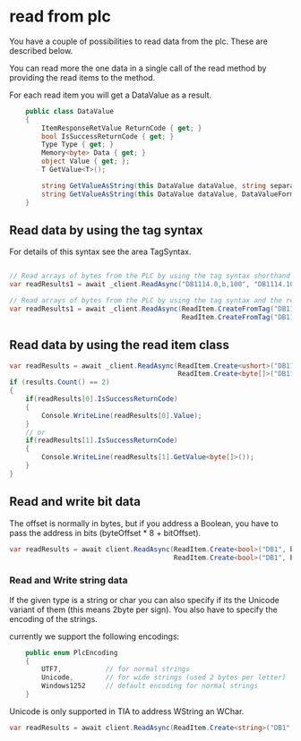 # read from plc

You have a couple of possibilities to read data from the plc. These are described below.

You can read more the one data in a single call of the read method by providing the read items to the method.

For each read item you will get a DataValue as a result.

```cs
    public class DataValue
    {
        ItemResponseRetValue ReturnCode { get; }
        bool IsSuccessReturnCode { get; }
        Type Type { get; }
        Memory<byte> Data { get; }
        object Value { get; };
        T GetValue<T>();

        string GetValueAsString(this DataValue dataValue, string separator = " ");
        string GetValueAsString(this DataValue dataValue, DataValueFormatter formatter, string separator = " ")
    }
```


## Read data by using the tag syntax

For details of this syntax see the area TagSyntax.


```cs

// Read arrays of bytes from the PLC by using the tag syntax shorthand method
var readResults1 = await _client.ReadAsync("DB1114.0,b,100", "DB1114.100,b,500");

// Read arrays of bytes from the PLC by using the tag syntax and the read items.
var readResults1 = await _client.ReadAsync(ReadItem.CreateFromTag("DB1114.0,b,100"), 
                                           ReadItem.CreateFromTag("DB1114.100,b,500"));


```


## Read data by using the read item class

```cs
var readResults = await _client.ReadAsync(ReadItem.Create<ushort>("DB1114", 0, 100), 
                                          ReadItem.Create<byte[]>("DB1114", 100, 500));
if (results.Count() == 2)
{
    if(readResults[0].IsSuccessReturnCode) 
    {
        Console.WriteLine(readResults[0].Value);
    }
    // or
    if(readResults[1].IsSuccessReturnCode) 
    {
        Console.WriteLine(readResults[1].GetValue<byte[]>());
    }
}
```


## Read and write bit data

The offset is normally in bytes, but if you address a Boolean, you have to pass the address in bits (byteOffset * 8 + bitOffset).

```cs
var readResults = await client.ReadAsync(ReadItem.Create<bool>("DB1", baseOffset),
                                         ReadItem.Create<bool>("DB1", baseOffset + 5))

```


### Read and Write string data

If the given type is a string or char you can also specify if its the Unicode variant of them (this means 2byte per sign).
You also have to specify the encoding of the strings.

currently we support the following encodings:

```cs
    public enum PlcEncoding
    {
        UTF7,           // for normal strings 
        Unicode,        // for wide strings (used 2 bytes per letter)
        Windows1252     // default encoding for normal strings
    }
```

Unicode is only supported in TIA to address WString an WChar.



```cs
var readResults = await client.ReadAsync(ReadItem.Create<string>("DB1", 0, 10, PlcEncoding.Windows1252))

```


